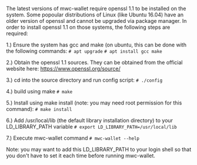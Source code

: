 The latest versions of mwc-wallet require openssl 1.1 to be installed on the system. Some popoular distributions of Linux
(like Ubuntu 16.04) have an older version of openssl and cannot be upgraded via package manager. In order to install openssl
1.1 on those systems, the following steps are required:

1.) Ensure the system has gcc and make (on ubuntu, this can be done with the following commands:
```# apt upgrade```
```# apt install gcc make```

2.) Obtain the openssl 1.1 sources. They can be obtained from the official website here: https://www.openssl.org/source/

3.) cd into the source directory and run config script:
```# ./config```

4.) build using make
```# make```

5.) Install using make install (note: you may need root permission for this command):
```# make install```

6.) Add /usr/local/lib (the default library installation directory) to your LD_LIBRARY_PATH variable
```# export LD_LIBRARY_PATH=/usr/local/lib```

7.) Execute mwc-wallet command
```# mwc-wallet --help```

Note: you may want to add this LD_LIBRARY_PATH to your login shell so that you don't have to set it each time before running
mwc-wallet.
